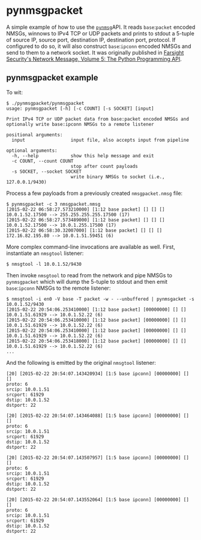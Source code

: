 # pynmsgpacket
A simple example of how to use the [`pynmsg`](https://github.com/farsightsec/pynmsg)API. It reads `base`:`packet` encoded NMSGs, winnows to IPv4 TCP or UDP
packets and prints to stdout a 5-tuple of source IP, source port, destination
IP, destination port, protocol. If configured to do so, it will also construct
`base`:`ipconn` encoded NMSGs and send to them to a network socket. It was
originally published in
[Farsight Security's Network Message, Volume 5: The Python Programming API](https://www.domaintools.com/resources/blog/farsights-network-message-volume-5-the-python-programming-api/).

## pynmsgpacket example
To wit:

    $ ./pynmsgpacket/pynmsgpacket 
    usage: pynmsgpacket [-h] [-c COUNT] [-s SOCKET] [input]

    Print IPv4 TCP or UDP packet data from base:packet encoded NMSGs and
    optionally write base:ipconn NMSGs to a remote listener

    positional arguments:
      input                 input file, also accepts input from pipeline

    optional arguments:
      -h, --help            show this help message and exit
      -c COUNT, --count COUNT
                            stop after count payloads
      -s SOCKET, --socket SOCKET
                            write binary NMSGs to socket (i.e., 127.0.0.1/9430)

Process a few payloads from a previously created `nmsgpacket.nmsg` file:

    $ pynmsgpacket -c 3 nmsgpacket.nmsg
    [2015-02-22 06:58:27.573210000] [1:12 base packet] [] [] []
    10.0.1.52.17500 --> 255.255.255.255.17500 (17)
    [2015-02-22 06:58:27.573489000] [1:12 base packet] [] [] []
    10.0.1.52.17500 --> 10.0.1.255.17500 (17)
    [2015-02-22 06:58:30.32007000] [1:12 base packet] [] [] []
    172.16.82.195.80 --> 10.0.1.51.59451 (6)

More complex command-line invocations are available as well. First, instantiate
an `nmsgtool` listener:

    $ nmsgtool -l 10.0.1.52/9430

Then invoke `nmsgtool` to read from the network and pipe NMSGs to
`pynmsgpacket` which will dump the 5-tuple to stdout and then emit
`base`:`ipconn` NMSGs to the remote listener:

    $ nmsgtool -i en0 -V base -T packet -w - --unbuffered | pynmsgacket -s 10.0.1.52/9430
    [2015-02-22 20:54:06.253410000] [1:12 base packet] [00000000] [] []
    10.0.1.51.61929 --> 10.0.1.52.22 (6)
    [2015-02-22 20:54:06.253410000] [1:12 base packet] [00000000] [] []
    10.0.1.51.61929 --> 10.0.1.52.22 (6)
    [2015-02-22 20:54:06.253410000] [1:12 base packet] [00000000] [] []
    10.0.1.51.61929 --> 10.0.1.52.22 (6)
    [2015-02-22 20:54:06.253418000] [1:12 base packet] [00000000] [] []
    10.0.1.51.61929 --> 10.0.1.52.22 (6)
    ...

And the following is emitted by the original `nmsgtool` listener:

    [20] [2015-02-22 20:54:07.143420934] [1:5 base ipconn] [00000000] [] []
    proto: 6
    srcip: 10.0.1.51
    srcport: 61929
    dstip: 10.0.1.52
    dstport: 22

    [20] [2015-02-22 20:54:07.143464088] [1:5 base ipconn] [00000000] [] []
    proto: 6
    srcip: 10.0.1.51
    srcport: 61929
    dstip: 10.0.1.52
    dstport: 22

    [20] [2015-02-22 20:54:07.143507957] [1:5 base ipconn] [00000000] [] []
    proto: 6
    srcip: 10.0.1.51
    srcport: 61929
    dstip: 10.0.1.52
    dstport: 22

    [20] [2015-02-22 20:54:07.143552064] [1:5 base ipconn] [00000000] [] []
    proto: 6
    srcip: 10.0.1.51
    srcport: 61929
    dstip: 10.0.1.52
    dstport: 22
